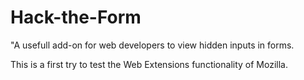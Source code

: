 # Hack-the-Form
"A usefull add-on for web developers to view hidden inputs in forms.

This is a first try to test the Web Extensions functionality of Mozilla.
